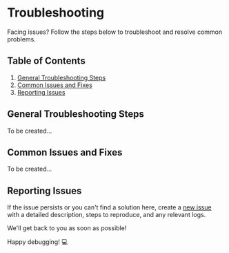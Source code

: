 # Troubleshooting

Facing issues? Follow the steps below to troubleshoot and resolve common problems.

## Table of Contents

1. [General Troubleshooting Steps](#general-troubleshooting-steps)
1. [Common Issues and Fixes](#common-issues-and-fixes)
1. [Reporting Issues](#reporting-issues)

## General Troubleshooting Steps

To be created...

## Common Issues and Fixes

To be created...

## Reporting Issues

If the issue persists or you can't find a solution here, create a [new issue](https://github.com/HimanshuGoel/my-full-stack-learning-app/issues/new/choose) with a detailed description, steps to reproduce, and any relevant logs.

We'll get back to you as soon as possible!

Happy debugging! 💻
